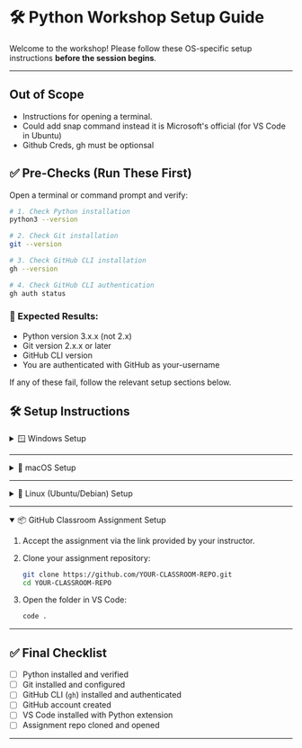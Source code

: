 # 🛠 Python Workshop Setup Guide

Welcome to the workshop! Please follow these OS-specific setup instructions **before the session begins**.

---
## Out of Scope
- Instructions for opening a terminal.
- Could add snap command instead it is Microsoft's official (for VS Code in Ubuntu)
- Github Creds, gh must be optionsal

## ✅ Pre-Checks (Run These First)

Open a terminal or command prompt and verify:

```bash
# 1. Check Python installation
python3 --version

# 2. Check Git installation
git --version

# 3. Check GitHub CLI installation
gh --version

# 4. Check GitHub CLI authentication
gh auth status
````

### 🧪 Expected Results:

- Python version 3.x.x (not 2.x)
- Git version 2.x.x or later
- GitHub CLI version
- You are authenticated with GitHub as your-username

If any of these fail, follow the relevant setup sections below.


## 🛠 Setup Instructions


<details>
<summary>🪟 Windows Setup</summary>

### 🔹 1. Install Python

* Download from: [python.org/windows](https://www.python.org/downloads/windows/)
* Run the installer and **check** ✅ "Add Python to PATH"
* Click "Install Now"
* Verify:

  ```bash
  python --version
  ```

---

### 🔹 2. Install Git

* Download Git: [git-scm.com](https://git-scm.com/download/win)
* Run installer with default options
* Configure Git:

  ```bash
  git config --global user.name "Your Name"
  git config --global user.email "you@example.com"
  ```

---

### 🔹 3. Install GitHub CLI

* Download GitHub CLI: [cli.github.com](https://cli.github.com/)
* Run the installer
* Verify installation:

  ```bash
  gh --version
  ```
* Authenticate GitHub CLI:

  ```bash
    gh auth login
  ```

  Follow the interactive prompt:
  - Select: `gitHub.com`
  - Protocol: `HTTPS`
  - Login with: Web browser (recommended)
  This authorizes GitHub CLI to access your repositories, including GitHub Classroom.

---

### 🔹 4. Install VS Code

* Download & Install: [code.visualstudio.com](https://code.visualstudio.com/)
* Launch VS Code → Extensions (Ctrl+Shift+X):

  * ✅ Python (Microsoft)
  * ✅ GitLens
  * ⭕ (Optional) Jupyter
  * ⭕ (Optional) Pylint

</details>

---

<details>
<summary>🍎 macOS Setup</summary>

### 🔹 1. Install Python 3

* Download latest installer: [python.org/mac](https://www.python.org/downloads/mac-osx/)
* Run installer with defaults
* Verify:

  ```bash
  python3 --version
  ```

---

### 🔹 2. Install Git

* Check:

  ```bash
  git --version
  ```
* If not installed:

  ```bash
  xcode-select --install
  ```
* Configure:

  ```bash
  git config --global user.name "Your Name"
  git config --global user.email "you@example.com"
  ```

---
### 🔹 3. Install GitHub CLI
* Install via Homebrew (recommended):

  ```bash
  brew install gh
  ```
* Verify installation:

  ```bash
  gh --version
  ```
* Authenticate GitHub CLI:

  ```bash
  gh auth login
  ```

  Follow the interactive prompt:
  - Select: `gitHub.com`
  - Protocol: `HTTPS`
  - Login with: Web browser (recommended)
  This authorizes GitHub CLI to access your repositories, including GitHub Classroom.

---

### 🔹 4. Install VS Code

* Download: [code.visualstudio.com](https://code.visualstudio.com/)
* In VS Code → Extensions:

  * ✅ Python
  * ✅ GitLens
  * ⭕ Jupyter (optional)

</details>

---

<details>
<summary>🐧 Linux (Ubuntu/Debian) Setup</summary>

### 🔹 1. Install Python

* Check:

  ```bash
  python3 --version
  ```
* If missing:

  ```bash
  sudo apt update
  sudo apt install python3
  ```

---

### 🔹 2. Install Git

* Check:

  ```bash
  git --version
  ```
* If missing:

  ```bash
  sudo apt install git
  ```
* Configure:

  ```bash
  git config --global user.name "Your Name"
  git config --global user.email "you@example.com"
  ```

---
### 🔹 3. Install GitHub CLI
* Install via package manager:

  ```bash
  sudo apt install gh
  ```
* Verify installation:

  ```bash
  gh --version
  ```
* Authenticate GitHub CLI:

  ```bash
  gh auth login
  ```

---

### 🔹 4. Install VS Code

#### Install from Microsoft’s repo:

```bash
sudo apt update
sudo apt install wget gpg
wget -qO- https://packages.microsoft.com/keys/microsoft.asc | gpg --dearmor > packages.microsoft.gpg
sudo install -o root -g root -m 644 packages.microsoft.gpg /etc/apt/trusted.gpg.d/
sudo sh -c 'echo "deb [arch=amd64] https://packages.microsoft.com/repos/vscode stable main" > /etc/apt/sources.list.d/vscode.list'
sudo apt update
sudo apt install code
```

* In VS Code → Extensions:

  * ✅ Python
  * ✅ GitLens
  * ⭕ Jupyter (optional)

</details>

---

<details open>
<summary>📦 GitHub Classroom Assignment Setup</summary>

1. Accept the assignment via the link provided by your instructor.
2. Clone your assignment repository:

   ```bash
   git clone https://github.com/YOUR-CLASSROOM-REPO.git
   cd YOUR-CLASSROOM-REPO
   ```
3. Open the folder in VS Code:

   ```bash
   code .
   ```

</details>

---

## ✅ Final Checklist

- [ ] Python installed and verified
- [ ] Git installed and configured
- [ ] GitHub CLI (`gh`) installed and authenticated
- [ ] GitHub account created
- [ ] VS Code installed with Python extension
- [ ] Assignment repo cloned and opened

---
